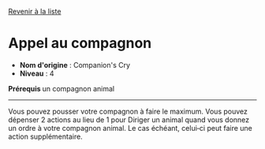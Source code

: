 [Revenir à la liste](list.md)

# Appel au compagnon

 * **Nom d'origine** : Companion's Cry
 * **Niveau** : 4


<p><strong>Prérequis </strong>un compagnon animal</p>
<hr>
<p>Vous pouvez pousser votre compagnon à faire le maximum. Vous pouvez dépenser 2 actions au lieu de 1 pour Diriger un animal quand vous donnez un ordre à votre compagnon animal. Le cas échéant, celui‑ci peut faire une action supplémentaire.</p>
